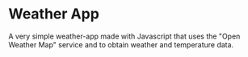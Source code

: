 # Weather App

A very simple weather-app made with Javascript that uses the  "Open Weather Map" service and to obtain weather and temperature data.
